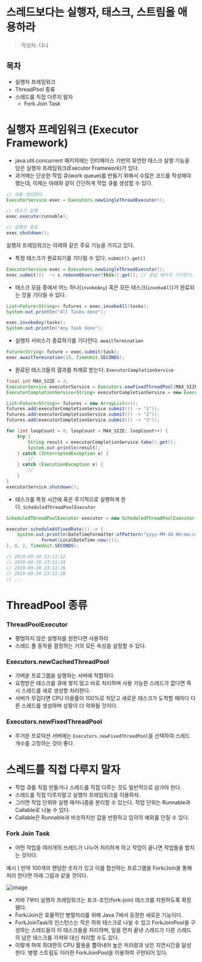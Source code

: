 # 스레드보다는 실행자, 태스크, 스트림을 애용하라

> 작성자: 다나

## 목차
- 실행자 프레임워크
- ThreadPool 종류
- 스레드를 직접 다루지 말자
  - Fork Join Task

# **실행자 프레임워크** (Executor Framework)

- java.util.concurrent 패키지에는 인터페이스 기반의 유연한 태스크 실행 기능을 담은 실행자 프레임워크(Executor Framework)가 있다.
- 과거에는 단순한 작업 큐(work queue)를 만들기 위해서 수많은 코드를 작성해야 했는데, 이제는 아래와 같이 간단하게 작업 큐를 생성할 수 있다.

```java
// 큐를 생성한다.
ExecutorService exec = Executors.newSingleThreadExecutor();

// 태스크 실행
exec.execute(runnable);

// 실행자 종료
exec.shutdown();
```

실행자 프레임워크는 아래와 같은 주요 기능을 가지고 있다.

- 특정 태스크가 완료되기를 기다릴 수 있다. `submit().get()`

```java
ExecutorService exec = Executors.newSingleThreadExecutor();
exec.submit(()  -> s.removeObserver(this)).get(); // 끝날 때까지 기다린다.
```

- 태스크 모음 중에서 어느 하나(`invokeAny`) 혹은 모든 태스크(`invokeAll`)가 완료되는 것을 기다릴 수 있다.

```java
List<Future<String>> futures = exec.invokeAll(tasks);
System.out.println("All Tasks done");

exec.invokeAny(tasks);
System.out.println("Any Task done");
```

- 실행자 서비스가 종료하기를 기다린다. `awaitTermination`

```java
Future<String> future = exec.submit(task);
exec.awaitTermination(10, TimeUnit.SECONDS);
```

- 완료된 태스크들의 결과를 차례로 받는다. `ExecutorCompletionService`

```java
final int MAX_SIZE = 3;
ExecutorService executorService = Executors.newFixedThreadPool(MAX_SIZE);
ExecutorCompletionService<String> executorCompletionService = new ExecutorCompletionService<>(executorService);

List<Future<String>> futures = new ArrayList<>();
futures.add(executorCompletionService.submit(() -> "1"));
futures.add(executorCompletionService.submit(() -> "2"));
futures.add(executorCompletionService.submit(() -> "3"));

for (int loopCount = 0; loopCount < MAX_SIZE; loopCount++) {
    try {
        String result = executorCompletionService.take().get();
        System.out.println(result);
    } catch (InterruptedException e) {
        //
    } catch (ExecutionException e) {
        //
    }
}
executorService.shutdown();
```

- 태스크를 특정 시간에 혹은 주기적으로 실행하게 한다. `ScheduledThreadPoolExecutor`

```java
ScheduledThreadPoolExecutor executor = new ScheduledThreadPoolExecutor(1);

executor.scheduleAtFixedRate(() -> {
    System.out.println(DateTimeFormatter.ofPattern("yyyy-MM-dd HH:mm:ss")
            .format(LocalDateTime.now()));
}, 0, 2, TimeUnit.SECONDS);

// 2019-09-30 23:11:22
// 2019-09-30 23:11:24
// 2019-09-30 23:11:26
// 2019-09-30 23:11:28
// ...
```

# **ThreadPool 종류**

### ThreadPoolExecutor

- 평범하지 않은 실행자를 원한다면 사용하라
- 스레드 풀 동작을 결정하는 거의 모든 속성을 설정할 수 있다.

### Executors.newCachedThreadPool

- 가벼운 프로그램을 실행하는 서버에 적합하다.
- 요청받은 태스크를 큐에 쌓지 않고 바로 처리하며 사용 가능한 스레드가 없다면 즉시 스레드를 새로 생성항 처리한다.
- 서버가 무겁다면 CPU 이용률이 100%로 치닫고 새로운 태스크가 도착할 때마다 다른 스레드를 생성하며 상황이 더 악화될 것이다.

### Executors.newFixedThreadPool

- 무거운 프로덕션 서버에는 `Executors.newFixedThreadPool`을 선택하여 스레드 개수를 고정하는 것이 좋다.

# **스레드를 직접 다루지 말자**

- 작업 큐를 직접 만들거나 스레드를 직접 다루는 것도 일반적으로 삼가야 한다.
- 스레드를 직접 다루지말고 실행자 프레임워크를 이용하자.
- 그러면 작업 단위와 실행 매커니즘을 분리할 수 있는다. 작업 단위는 Runnable과 Callable로 나눌 수 있다.
- Callable은 Runnable과 비슷하지만 값을 반환하고 임의의 예외를 던질 수 있다.

### Fork Join Task

- 어떤 작업을 여러개의 쓰레드가 나누어 처리하게 하고 작업이 끝나면 작업들을 합치는 것이다.

예시 )  만약 100개의 랜덤한 숫자가 있고 이를 합산하는 프로그램을 Fork/Join을 통해 처리 한다면 아래 그림과 같을 것이다.

  ![image](https://github.com/Poin-Book/2023.09-Effective_Java/assets/85955988/523b431a-2529-4813-947a-17b3d3143728)


- 자바 7부터 실행자 프레임워크는 포크-조인(fork-join) 태스크를 지원하도록 확장됐다.
- Fork/Join은 효율적인 병렬처리를 위해 Java 7에서 등장한 새로운 기능이다.
- ForkJoinTask의 인스턴스는 작은 하위 태스크로 나뉠 수 있고 ForkJoinPool을 구성하는 스레드들이 이 태스크들을 처리하며, 일을 먼저 끝낸 스레드가 다른 스레드의 남은 태스크를 가져와 대신 처리할 수도 있다.
- 이렇게 하여 최대한의 CPU 활용을 뽑아내어 높은 처리량과 낮은 지연시간을 달성한다. 병렬 스트림도 이러한 ForkJoinPool을 이용하여 구현되어 있다.
